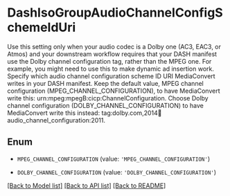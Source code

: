 # DashIsoGroupAudioChannelConfigSchemeIdUri

Use this setting only when your audio codec is a Dolby one (AC3, EAC3, or Atmos) and your downstream workflow requires that your DASH manifest use the Dolby channel configuration tag, rather than the MPEG one. For example, you might need to use this to make dynamic ad insertion work. Specify which audio channel configuration scheme ID URI MediaConvert writes in your DASH manifest. Keep the default value, MPEG channel configuration (MPEG_CHANNEL_CONFIGURATION), to have MediaConvert write this: urn:mpeg:mpegB:cicp:ChannelConfiguration. Choose Dolby channel configuration (DOLBY_CHANNEL_CONFIGURATION) to have MediaConvert write this instead: tag:dolby.com,2014:dash:audio_channel_configuration:2011.

## Enum

* `MPEG_CHANNEL_CONFIGURATION` (value: `'MPEG_CHANNEL_CONFIGURATION'`)

* `DOLBY_CHANNEL_CONFIGURATION` (value: `'DOLBY_CHANNEL_CONFIGURATION'`)

[[Back to Model list]](../README.md#documentation-for-models) [[Back to API list]](../README.md#documentation-for-api-endpoints) [[Back to README]](../README.md)


